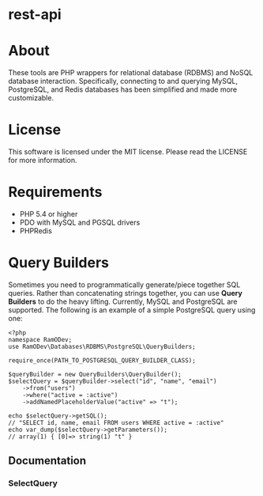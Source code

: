 rest-api
========

# About
These tools are PHP wrappers for relational database (RDBMS) and NoSQL database interaction.  Specifically, connecting to and querying MySQL, PostgreSQL, and Redis databases has been simplified and made more customizable.

# License
This software is licensed under the MIT license.  Please read the LICENSE for more information.

# Requirements
* PHP 5.4 or higher
* PDO with MySQL and PGSQL drivers
* PHPRedis

# Query Builders
Sometimes you need to programmatically generate/piece together SQL queries.  Rather than concatenating strings together, you can use **Query Builders** to do the heavy lifting.  Currently, MySQL and PostgreSQL are supported.  The following is an example of a simple PostgreSQL query using one:

```
<?php
namespace RamODev;
use RamODev\Databases\RDBMS\PostgreSQL\QueryBuilders;

require_once(PATH_TO_POSTGRESQL_QUERY_BUILDER_CLASS);

$queryBuilder = new QueryBuilders\QueryBuilder();
$selectQuery = $queryBuilder->select("id", "name", "email")
    ->from("users")
    ->where("active = :active")
    ->addNamedPlaceholderValue("active" => "t");

echo $selectQuery->getSQL();
// "SELECT id, name, email FROM users WHERE active = :active"
echo var_dump($selectQuery->getParameters());
// array(1) { [0]=> string(1) "t" }
```

## Documentation
### SelectQuery
